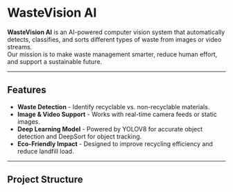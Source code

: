 # WasteVision AI

**WasteVision AI** is an AI-powered computer vision system that automatically detects, classifies, and sorts different types of waste from images or video streams.  
Our mission is to make waste management smarter, reduce human effort, and support a sustainable future.

---

## Features
- **Waste Detection** - Identify recyclable vs. non-recyclable materials.  
- **Image & Video Support** - Works with real-time camera feeds or static images.  
- **Deep Learning Model** - Powered by YOLOV8 for accurate object detection and DeepSort for object tracking.  
- **Eco-Friendly Impact** - Designed to improve recycling efficiency and reduce landfill load.  

---

## Project Structure
